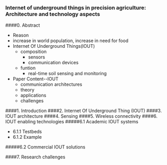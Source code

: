 ### Internet of underground things in precision agriculture: Architecture and technology aspects
####0. Abstract

-  Reason
  - increase in world population, increase in need for food
- Internet Of Underground Things(IOUT)
  - composition
    - sensors
    - communication devices
  - funtion
    - real-time soil sensing and monitoring
- Paper Content--IOUT
  - communication architectures
  - theory 
  - applications
  - challenges 


####1. Introduction
####2. Internet Of Underground Thing (IOUT)
####3. IOUT architecture
####4. Sensing
####5. Wireless connectivity
####6. IOUT enabling technologies
#####6.1 Academic IOUT systems
- 6.1.1 Testbeds
- 6.1.2 Example 

#####6.2 Commercial IOUT solutions

####7. Research challenges